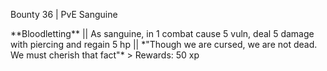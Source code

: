 Bounty 36 \| PvE Sanguine

\*\*Bloodletting\*\* \|\| As sanguine, in 1 combat cause 5 vuln, deal 5
damage with piercing and regain 5 hp \|\| \*\"Though we are cursed, we
are not dead. We must cherish that fact\"\* \> Rewards: 50 xp
